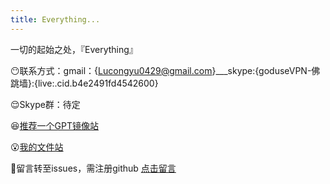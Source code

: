 ```yaml
---
title: Everything...
---
```

一切的起始之处，『Everything』

😶联系方式：gmail：{Lucongyu0429@gmail.com}___skype:{goduseVPN-佛跳墙}:{live:.cid.b4e2491fd4542600}

😌Skype群：待定

😆[推荐一个GPT镜像站](https://zcienq.aitianhu1.top/#/chat/)

😮[我的文件站](https://github.com/LUCONGYU123/cloud-share)

🤨留言转至issues，需注册github
[点击留言](https://github.com/LUCONGYU123/lucongyu123.github.io/issues/new)
